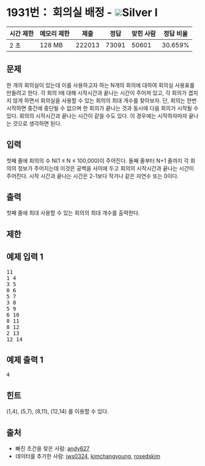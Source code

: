 # 1931번： 회의실 배정 - <img src="https://static.solved.ac/tier_small/10.svg" style="height:20px" />Silver I


| 시간 제한 | 메모리 제한 | 제출 | 정답 | 맞힌 사람 | 정답 비율 |
| --- | --- | --- | --- | --- | --- |
| 2 초 | 128 MB | 222013 | 73091 | 50601 | 30.659% |


## 문제


한 개의 회의실이 있는데 이를 사용하고자 하는 N개의 회의에 대하여 회의실 사용표를 만들려고 한다. 각 회의 I에 대해 시작시간과 끝나는 시간이 주어져 있고, 각 회의가 겹치지 않게 하면서 회의실을 사용할 수 있는 회의의 최대 개수를 찾아보자. 단, 회의는 한번 시작하면 중간에 중단될 수 없으며 한 회의가 끝나는 것과 동시에 다음 회의가 시작될 수 있다. 회의의 시작시간과 끝나는 시간이 같을 수도 있다. 이 경우에는 시작하자마자 끝나는 것으로 생각하면 된다.




## 입력


첫째 줄에 회의의 수 N(1 ≤ N ≤ 100,000)이 주어진다. 둘째 줄부터 N+1 줄까지 각 회의의 정보가 주어지는데 이것은 공백을 사이에 두고 회의의 시작시간과 끝나는 시간이 주어진다. 시작 시간과 끝나는 시간은 2-1보다 작거나 같은 자연수 또는 0이다.



## 출력


첫째 줄에 최대 사용할 수 있는 회의의 최대 개수를 출력한다.




## 제한




## 예제 입력 1


<pre>11
1 4
3 5
0 6
5 7
3 8
5 9
6 10
8 11
8 12
2 13
12 14
</pre>


## 예제 출력 1


<pre>4
</pre>




## 힌트


(1,4), (5,7), (8,11), (12,14) 를 이용할 수 있다.





## 출처


- 빠진 조건을 찾은 사람: [andy627](/user/andy627)
- 데이터를 추가한 사람: [jws0324](/user/jws0324), [kimchangyoung](/user/kimchangyoung), [rosedskim](/user/rosedskim)




